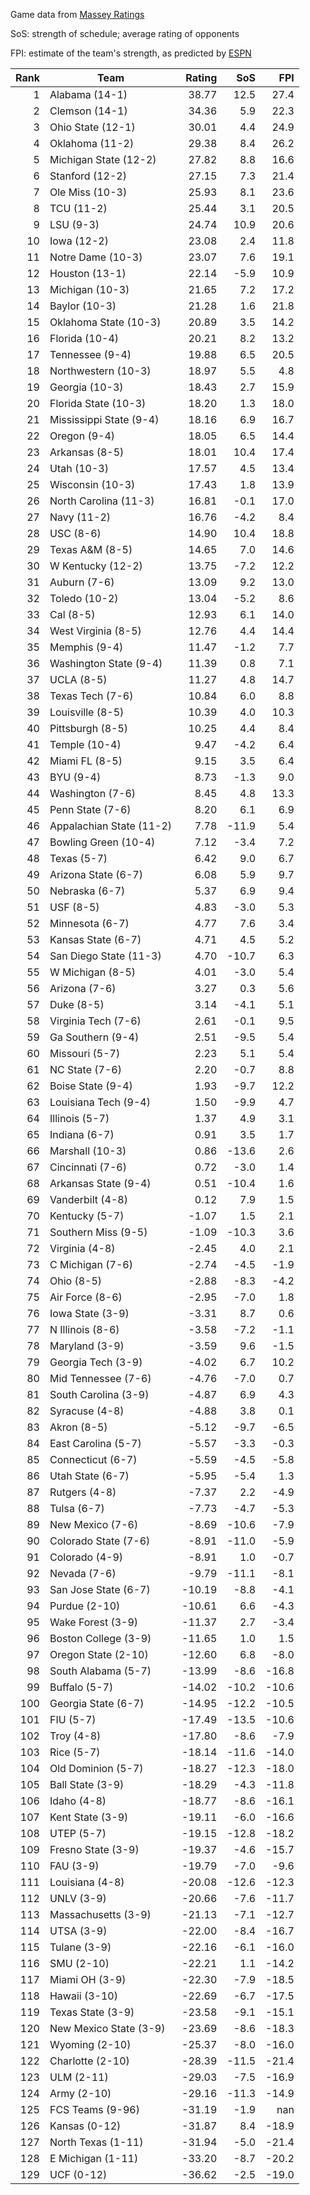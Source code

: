 Game data from [Massey Ratings](https://www.masseyratings.com/data)

SoS: strength of schedule; average rating of opponents

FPI: estimate of the team's strength, as predicted by
[ESPN](http://www.espn.com/college-football/statistics/teamratings)

Rank |           Team            | Rating |  SoS  |  FPI  
----:| ------------------------- | ------:| -----:| -----:
   1 | Alabama (14-1)            |  38.77 |  12.5 |  27.4
   2 | Clemson (14-1)            |  34.36 |   5.9 |  22.3
   3 | Ohio State (12-1)         |  30.01 |   4.4 |  24.9
   4 | Oklahoma (11-2)           |  29.38 |   8.4 |  26.2
   5 | Michigan State (12-2)     |  27.82 |   8.8 |  16.6
   6 | Stanford (12-2)           |  27.15 |   7.3 |  21.4
   7 | Ole Miss (10-3)           |  25.93 |   8.1 |  23.6
   8 | TCU (11-2)                |  25.44 |   3.1 |  20.5
   9 | LSU (9-3)                 |  24.74 |  10.9 |  20.6
  10 | Iowa (12-2)               |  23.08 |   2.4 |  11.8
  11 | Notre Dame (10-3)         |  23.07 |   7.6 |  19.1
  12 | Houston (13-1)            |  22.14 |  -5.9 |  10.9
  13 | Michigan (10-3)           |  21.65 |   7.2 |  17.2
  14 | Baylor (10-3)             |  21.28 |   1.6 |  21.8
  15 | Oklahoma State (10-3)     |  20.89 |   3.5 |  14.2
  16 | Florida (10-4)            |  20.21 |   8.2 |  13.2
  17 | Tennessee (9-4)           |  19.88 |   6.5 |  20.5
  18 | Northwestern (10-3)       |  18.97 |   5.5 |   4.8
  19 | Georgia (10-3)            |  18.43 |   2.7 |  15.9
  20 | Florida State (10-3)      |  18.20 |   1.3 |  18.0
  21 | Mississippi State (9-4)   |  18.16 |   6.9 |  16.7
  22 | Oregon (9-4)              |  18.05 |   6.5 |  14.4
  23 | Arkansas (8-5)            |  18.01 |  10.4 |  17.4
  24 | Utah (10-3)               |  17.57 |   4.5 |  13.4
  25 | Wisconsin (10-3)          |  17.43 |   1.8 |  13.9
  26 | North Carolina (11-3)     |  16.81 |  -0.1 |  17.0
  27 | Navy (11-2)               |  16.76 |  -4.2 |   8.4
  28 | USC (8-6)                 |  14.90 |  10.4 |  18.8
  29 | Texas A&M (8-5)           |  14.65 |   7.0 |  14.6
  30 | W Kentucky (12-2)         |  13.75 |  -7.2 |  12.2
  31 | Auburn (7-6)              |  13.09 |   9.2 |  13.0
  32 | Toledo (10-2)             |  13.04 |  -5.2 |   8.6
  33 | Cal (8-5)                 |  12.93 |   6.1 |  14.0
  34 | West Virginia (8-5)       |  12.76 |   4.4 |  14.4
  35 | Memphis (9-4)             |  11.47 |  -1.2 |   7.7
  36 | Washington State (9-4)    |  11.39 |   0.8 |   7.1
  37 | UCLA (8-5)                |  11.27 |   4.8 |  14.7
  38 | Texas Tech (7-6)          |  10.84 |   6.0 |   8.8
  39 | Louisville (8-5)          |  10.39 |   4.0 |  10.3
  40 | Pittsburgh (8-5)          |  10.25 |   4.4 |   8.4
  41 | Temple (10-4)             |   9.47 |  -4.2 |   6.4
  42 | Miami FL (8-5)            |   9.15 |   3.5 |   6.4
  43 | BYU (9-4)                 |   8.73 |  -1.3 |   9.0
  44 | Washington (7-6)          |   8.45 |   4.8 |  13.3
  45 | Penn State (7-6)          |   8.20 |   6.1 |   6.9
  46 | Appalachian State (11-2)  |   7.78 | -11.9 |   5.4
  47 | Bowling Green (10-4)      |   7.12 |  -3.4 |   7.2
  48 | Texas (5-7)               |   6.42 |   9.0 |   6.7
  49 | Arizona State (6-7)       |   6.08 |   5.9 |   9.7
  50 | Nebraska (6-7)            |   5.37 |   6.9 |   9.4
  51 | USF (8-5)                 |   4.83 |  -3.0 |   5.3
  52 | Minnesota (6-7)           |   4.77 |   7.6 |   3.4
  53 | Kansas State (6-7)        |   4.71 |   4.5 |   5.2
  54 | San Diego State (11-3)    |   4.70 | -10.7 |   6.3
  55 | W Michigan (8-5)          |   4.01 |  -3.0 |   5.4
  56 | Arizona (7-6)             |   3.27 |   0.3 |   5.6
  57 | Duke (8-5)                |   3.14 |  -4.1 |   5.1
  58 | Virginia Tech (7-6)       |   2.61 |  -0.1 |   9.5
  59 | Ga Southern (9-4)         |   2.51 |  -9.5 |   5.4
  60 | Missouri (5-7)            |   2.23 |   5.1 |   5.4
  61 | NC State (7-6)            |   2.20 |  -0.7 |   8.8
  62 | Boise State (9-4)         |   1.93 |  -9.7 |  12.2
  63 | Louisiana Tech (9-4)      |   1.50 |  -9.9 |   4.7
  64 | Illinois (5-7)            |   1.37 |   4.9 |   3.1
  65 | Indiana (6-7)             |   0.91 |   3.5 |   1.7
  66 | Marshall (10-3)           |   0.86 | -13.6 |   2.6
  67 | Cincinnati (7-6)          |   0.72 |  -3.0 |   1.4
  68 | Arkansas State (9-4)      |   0.51 | -10.4 |   1.6
  69 | Vanderbilt (4-8)          |   0.12 |   7.9 |   1.5
  70 | Kentucky (5-7)            |  -1.07 |   1.5 |   2.1
  71 | Southern Miss (9-5)       |  -1.09 | -10.3 |   3.6
  72 | Virginia (4-8)            |  -2.45 |   4.0 |   2.1
  73 | C Michigan (7-6)          |  -2.74 |  -4.5 |  -1.9
  74 | Ohio (8-5)                |  -2.88 |  -8.3 |  -4.2
  75 | Air Force (8-6)           |  -2.95 |  -7.0 |   1.8
  76 | Iowa State (3-9)          |  -3.31 |   8.7 |   0.6
  77 | N Illinois (8-6)          |  -3.58 |  -7.2 |  -1.1
  78 | Maryland (3-9)            |  -3.59 |   9.6 |  -1.5
  79 | Georgia Tech (3-9)        |  -4.02 |   6.7 |  10.2
  80 | Mid Tennessee (7-6)       |  -4.76 |  -7.0 |   0.7
  81 | South Carolina (3-9)      |  -4.87 |   6.9 |   4.3
  82 | Syracuse (4-8)            |  -4.88 |   3.8 |   0.1
  83 | Akron (8-5)               |  -5.12 |  -9.7 |  -6.5
  84 | East Carolina (5-7)       |  -5.57 |  -3.3 |  -0.3
  85 | Connecticut (6-7)         |  -5.59 |  -4.5 |  -5.8
  86 | Utah State (6-7)          |  -5.95 |  -5.4 |   1.3
  87 | Rutgers (4-8)             |  -7.37 |   2.2 |  -4.9
  88 | Tulsa (6-7)               |  -7.73 |  -4.7 |  -5.3
  89 | New Mexico (7-6)          |  -8.69 | -10.6 |  -7.9
  90 | Colorado State (7-6)      |  -8.91 | -11.0 |  -5.9
  91 | Colorado (4-9)            |  -8.91 |   1.0 |  -0.7
  92 | Nevada (7-6)              |  -9.79 | -11.1 |  -8.1
  93 | San Jose State (6-7)      | -10.19 |  -8.8 |  -4.1
  94 | Purdue (2-10)             | -10.61 |   6.6 |  -4.3
  95 | Wake Forest (3-9)         | -11.37 |   2.7 |  -3.4
  96 | Boston College (3-9)      | -11.65 |   1.0 |   1.5
  97 | Oregon State (2-10)       | -12.60 |   6.8 |  -8.0
  98 | South Alabama (5-7)       | -13.99 |  -8.6 | -16.8
  99 | Buffalo (5-7)             | -14.02 | -10.2 | -10.6
 100 | Georgia State (6-7)       | -14.95 | -12.2 | -10.5
 101 | FIU (5-7)                 | -17.49 | -13.5 | -10.6
 102 | Troy (4-8)                | -17.80 |  -8.6 |  -7.9
 103 | Rice (5-7)                | -18.14 | -11.6 | -14.0
 104 | Old Dominion (5-7)        | -18.27 | -12.3 | -18.0
 105 | Ball State (3-9)          | -18.29 |  -4.3 | -11.8
 106 | Idaho (4-8)               | -18.77 |  -8.6 | -16.1
 107 | Kent State (3-9)          | -19.11 |  -6.0 | -16.6
 108 | UTEP (5-7)                | -19.15 | -12.8 | -18.2
 109 | Fresno State (3-9)        | -19.37 |  -4.6 | -15.7
 110 | FAU (3-9)                 | -19.79 |  -7.0 |  -9.6
 111 | Louisiana (4-8)           | -20.08 | -12.6 | -12.3
 112 | UNLV (3-9)                | -20.66 |  -7.6 | -11.7
 113 | Massachusetts (3-9)       | -21.13 |  -7.1 | -12.7
 114 | UTSA (3-9)                | -22.00 |  -8.4 | -16.7
 115 | Tulane (3-9)              | -22.16 |  -6.1 | -16.0
 116 | SMU (2-10)                | -22.21 |   1.1 | -14.2
 117 | Miami OH (3-9)            | -22.30 |  -7.9 | -18.5
 118 | Hawaii (3-10)             | -22.69 |  -6.7 | -17.5
 119 | Texas State (3-9)         | -23.58 |  -9.1 | -15.1
 120 | New Mexico State (3-9)    | -23.69 |  -8.6 | -18.3
 121 | Wyoming (2-10)            | -25.37 |  -8.0 | -16.0
 122 | Charlotte (2-10)          | -28.39 | -11.5 | -21.4
 123 | ULM (2-11)                | -29.03 |  -7.5 | -16.9
 124 | Army (2-10)               | -29.16 | -11.3 | -14.9
 125 | FCS Teams (9-96)          | -31.19 |  -1.9 |   nan
 126 | Kansas (0-12)             | -31.87 |   8.4 | -18.9
 127 | North Texas (1-11)        | -31.94 |  -5.0 | -21.4
 128 | E Michigan (1-11)         | -33.20 |  -8.7 | -20.2
 129 | UCF (0-12)                | -36.62 |  -2.5 | -19.0
